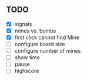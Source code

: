 ## TODO

- [x] signals
- [x] mines vs. bombs
- [X] first click cannot find Mine
- [ ] configure board size
- [ ] configure number of mines
- [ ] show time
- [ ] pause
- [ ] highscore
